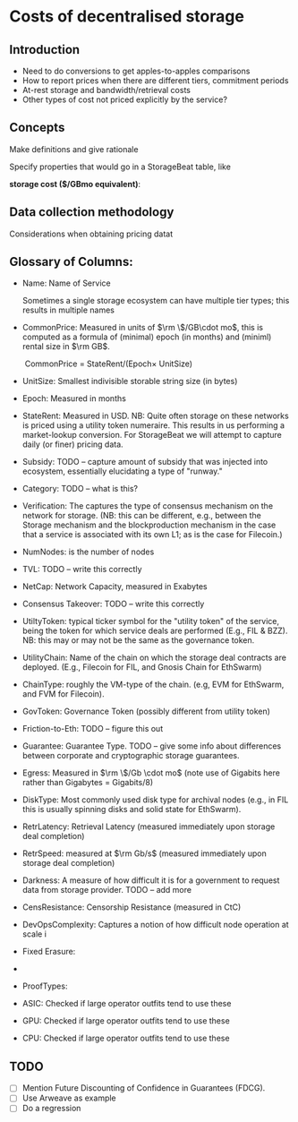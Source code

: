 # Costs of decentralised storage

## Introduction

* Need to do conversions to get apples-to-apples comparisons
* How to report prices when there are different tiers, commitment periods
* At-rest storage and bandwidth/retrieval costs
* Other types of cost not priced explicitly by the service?

## Concepts

Make definitions and give rationale

Specify properties that would go in a StorageBeat table, like

**storage cost ($/GBmo equivalent)**: <definition>

## Data collection methodology

Considerations when obtaining pricing datat



## Glossary of Columns:

* Name: Name of Service

  Sometimes a single storage ecosystem can have multiple tier types; this results in multiple names

* CommonPrice: Measured in units of $\rm \$/GB\cdot mo$, this is computed as a formula of (minimal) epoch (in months) and (miniml) rental size in $\rm GB$. 

  ​	CommonPrice = StateRent/(Epoch$\times$ UnitSize)

* UnitSize: Smallest indivisible storable string size  (in bytes)

* Epoch: Measured in months

* StateRent: Measured in USD. NB: Quite often storage on these networks is priced using a utility token numeraire. This results in us performing a market-lookup conversion. For StorageBeat we will attempt to capture daily (or finer) pricing data.

* Subsidy: TODO – capture amount of subsidy that was injected into ecosystem, essentially elucidating a type of "runway."

* Category: TODO – what is this?

* Verification: The captures the type of consensus mechanism on the network for storage. (NB: this can be different, e.g., between the Storage mechanism and the blockproduction mechanism in the case that a service is associated with its own L1; as is the case for Filecoin.)

* NumNodes: is the number of nodes

* TVL: TODO – write this correctly

* NetCap: Network Capacity, measured in Exabytes

* Consensus Takeover: TODO – write this correctly

* UtiltyToken: typical ticker symbol for the "utility token" of the service, being the token for which service deals are performed (E.g., FIL & BZZ). NB: this may or may not be the same as the governance token. 

* UtilityChain: Name of the chain on which the storage deal contracts are deployed. (E.g., Filecoin for FIL, and Gnosis Chain for EthSwarm)

* ChainType: roughly the VM-type of the chain. (e.g, EVM for EthSwarm, and FVM for Filecoin).

* GovToken: Governance Token (possibly different from utility token)

* Friction-to-Eth: TODO – figure this out

* Guarantee: Guarantee Type. TODO – give some info about differences between corporate and cryptographic storage guarantees. 

* Egress: Measured in $\rm \$/Gb \cdot mo$ (note use of Gigabits here rather than Gigabytes = Gigabits/8)

* DiskType: Most commonly used disk type for archival nodes (e.g., in FIL this is usually spinning disks and solid state for EthSwarm).

* RetrLatency: Retrieval Latency (measured immediately upon storage deal completion)

* RetrSpeed: measured at $\rm Gb/s$ (measured immediately upon storage deal completion)

* Darkness: A measure of how difficult it is for a government to request data from storage provider. TODO – add more

* CensResistance: Censorship Resistance (measured in CtC)

* DevOpsComplexity: Captures a notion of how difficult node operation at scale i

* Fixed Erasure:

* 

* ProofTypes:

* ASIC: Checked if large operator outfits tend to use these

* GPU:  Checked if large operator outfits tend to use these

* CPU:  Checked if large operator outfits tend to use these



## TODO

- [ ] Mention Future Discounting of Confidence in Guarantees (FDCG).
- [ ] Use Arweave as example
- [ ] Do a regression